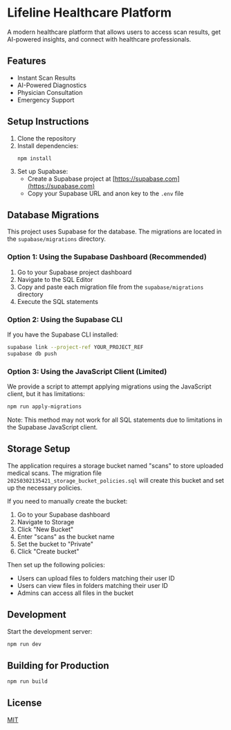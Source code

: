 # Lifeline Healthcare Platform

A modern healthcare platform that allows users to access scan results, get AI-powered insights, and connect with healthcare professionals.

## Features

- Instant Scan Results
- AI-Powered Diagnostics
- Physician Consultation
- Emergency Support

## Setup Instructions

1. Clone the repository
2. Install dependencies:
   ```
   npm install
   ```
3. Set up Supabase:
   - Create a Supabase project at [https://supabase.com](https://supabase.com)
   - Copy your Supabase URL and anon key to the `.env` file

## Database Migrations

This project uses Supabase for the database. The migrations are located in the `supabase/migrations` directory.

### Option 1: Using the Supabase Dashboard (Recommended)

1. Go to your Supabase project dashboard
2. Navigate to the SQL Editor
3. Copy and paste each migration file from the `supabase/migrations` directory
4. Execute the SQL statements

### Option 2: Using the Supabase CLI

If you have the Supabase CLI installed:

```bash
supabase link --project-ref YOUR_PROJECT_REF
supabase db push
```

### Option 3: Using the JavaScript Client (Limited)

We provide a script to attempt applying migrations using the JavaScript client, but it has limitations:

```bash
npm run apply-migrations
```

Note: This method may not work for all SQL statements due to limitations in the Supabase JavaScript client.

## Storage Setup

The application requires a storage bucket named "scans" to store uploaded medical scans. The migration file `20250302135421_storage_bucket_policies.sql` will create this bucket and set up the necessary policies.

If you need to manually create the bucket:

1. Go to your Supabase dashboard
2. Navigate to Storage
3. Click "New Bucket"
4. Enter "scans" as the bucket name
5. Set the bucket to "Private"
6. Click "Create bucket"

Then set up the following policies:

- Users can upload files to folders matching their user ID
- Users can view files in folders matching their user ID
- Admins can access all files in the bucket

## Development

Start the development server:

```bash
npm run dev
```

## Building for Production

```bash
npm run build
```

## License

[MIT](LICENSE)
